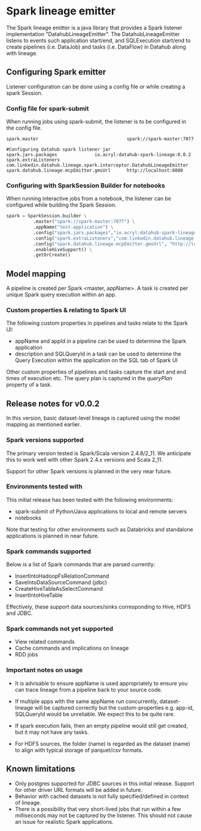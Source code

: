 # Spark lineage emitter
The Spark lineage emitter is a java library that provides a Spark listener implementation "DatahubLineageEmitter". The DatahubLineageEmitter listens to events such application start/end, and SQLExecution start/end to create pipelines (i.e. DataJob) and tasks (i.e. DataFlow) in Datahub along with lineage.

## Configuring Spark emitter
Listener configuration can be done using a config file or while creating a spark Session.

### Config file for spark-submit
When running jobs using spark-submit, the listener is to be configured in the config file.

```
spark.master                                 spark://spark-master:7077

#Configuring datahub spark listener jar
spark.jars.packages			     io.acryl:datahub-spark-lineage:0.0.2
spark.extraListeners                         com.linkedin.datahub.lineage.spark.interceptor.DatahubLineageEmitter
spark.datahub.lineage.mcpEmitter.gmsUrl      http://localhost:8080
```

### Configuring with SparkSession Builder for notebooks
When running interactive jobs from a notebook, the listener can be configured while building the Spark Session.

```python
spark = SparkSession.builder \
          .master("spark://spark-master:7077") \
          .appName("test-application") \
          .config("spark.jars.packages","io.acryl:datahub-spark-lineage:0.0.2") \
          .config("spark.extraListeners","com.linkedin.datahub.lineage.interceptor.spark.DatahubLineageEmitter") \
          .config("spark.datahub.lineage.mcpEmitter.gmsUrl", "http://localhost:8080") \
          .enableHiveSupport() \
          .getOrCreate()
```

## Model mapping
A pipeline is created per Spark <master, appName>.
A task is created per unique Spark query execution within an app.

### Custom properties & relating to Spark UI
The following custom properties in pipelines and tasks relate to the Spark UI:
- appName and appId in a pipeline can be used to determine the Spark application
- description and SQLQueryId in a task can be used to determine the Query Execution within the application on the SQL tab of Spark UI

Other custom properties of pipelines and tasks capture the start and end times of execution etc. 
The query plan is captured in the *queryPlan* property of a task.

## Release notes for v0.0.2
In this version, basic dataset-level lineage is captured using the model mapping as mentioned earlier.

### Spark versions supported
The primary version tested is Spark/Scala version 2.4.8/2_11.
We anticipate this to work well with other Spark 2.4.x versions and Scala 2_11.

Support for other Spark versions is planned in the very near future.

### Environments tested with
This initial release has been tested with the following environments:
- spark-submit of Python/Java applications to local and remote servers
- notebooks

Note that testing for other environments such as Databricks and standalone applications is planned in near future.

### Spark commands supported
Below is a list of Spark commands that are parsed currently:
- InsertIntoHadoopFsRelationCommand
- SaveIntoDataSourceCommand (jdbc)
- CreateHiveTableAsSelectCommand
- InsertIntoHiveTable

Effectively, these support data sources/sinks corresponding to Hive, HDFS and JDBC.

### Spark commands not yet supported
- View related commands
- Cache commands and implications on lineage
- RDD jobs

### Important notes on usage

- It is advisable to ensure appName is used appropriately to ensure you can trace lineage from a pipeline back to your source code.

- If multiple apps with the same appName run concurrently, dataset-lineage will be captured correctly but the custom-properties e.g. app-id, SQLQueryId would be unreliable. We expect this to be quite rare.

- If spark execution fails, then an empty pipeline would still get created, but it may not have any tasks.

- For HDFS sources, the folder (name) is regarded as the dataset (name) to align with typical storage of parquet/csv formats.

## Known limitations
- Only postgres supported for JDBC sources in this initial release. Support for other driver URL formats will be added in future.
- Behavior with cached datasets is not fully specified/defined in context of lineage.
- There is a possibility that very short-lived jobs that run within a few milliseconds may not be captured by the listener. This should not cause an issue for realistic Spark applications.
